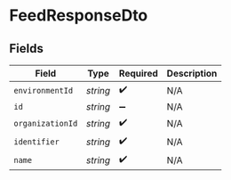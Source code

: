 # FeedResponseDto


## Fields

| Field              | Type               | Required           | Description        |
| ------------------ | ------------------ | ------------------ | ------------------ |
| `environmentId`    | *string*           | :heavy_check_mark: | N/A                |
| `id`               | *string*           | :heavy_minus_sign: | N/A                |
| `organizationId`   | *string*           | :heavy_check_mark: | N/A                |
| `identifier`       | *string*           | :heavy_check_mark: | N/A                |
| `name`             | *string*           | :heavy_check_mark: | N/A                |